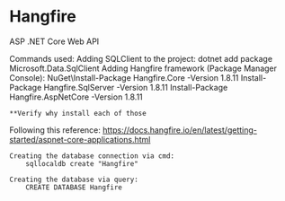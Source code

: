 # Hangfire

ASP .NET Core Web API

Commands used:
	Adding SQLClient to the project: 
		dotnet add package Microsoft.Data.SqlClient
	Adding Hangfire framework (Package Manager Console): 
		NuGet\Install-Package Hangfire.Core -Version 1.8.11
		Install-Package Hangfire.SqlServer -Version 1.8.11
		Install-Package Hangfire.AspNetCore -Version 1.8.11

	**Verify why install each of those

Following this reference: https://docs.hangfire.io/en/latest/getting-started/aspnet-core-applications.html

	Creating the database connection via cmd:
		sqllocaldb create "Hangfire"

	Creating the database via query:
		CREATE DATABASE Hangfire